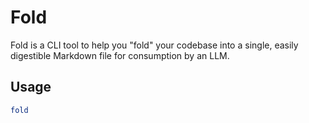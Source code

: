 # Fold

Fold is a CLI tool to help you "fold" your codebase into a single, easily digestible Markdown file for consumption by an LLM.

## Usage

```bash
fold
```